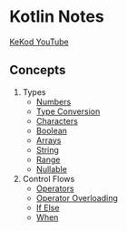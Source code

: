 <h1>Kotlin Notes</h1>

[KeKod YouTube](https://www.youtube.com/@KeKod)

<h2>Concepts</h2>

1. Types
    * [Numbers](./src/basics/1-Numbers.kt)
    * [Type Conversion](./src/basics/2-TypeConversion.kt)
    * [Characters](./src/basics/3-Characters.kt)
    * [Boolean](./src/basics/4-Boolean.kt)
    * [Arrays](./src/basics/5-Arrays.kt)
    * [String](./src/basics/6-String.kt)
    * [Range](./src/basics/7-Range.kt)
    * [Nullable](./src/basics/8-Nullables.kt)
2. Control Flows
    * [Operators](./src/basics/controlflows/1-Operators.kt)
    * [Operator Overloading](./src/basics/controlflows/2-OperatorOverloading.kt)
    * [If Else](./src/basics/controlflows/3-ControlFlow-If-Else.kt)
    * [When](./src/basics/controlflows/4-ControlFlow-When.kt)